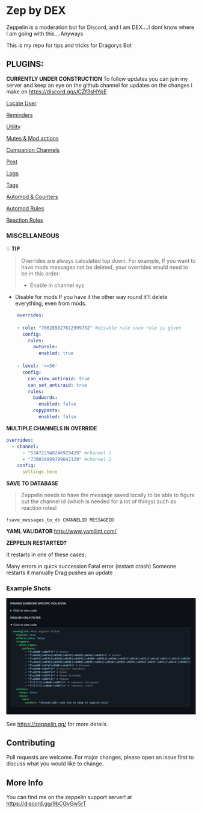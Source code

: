 # Zep by DEX
Zeppelin is a moderation bot for Discord, and I am DEX....I dont know where I am going with this....Anyways

This is my repo for tips and tricks for Dragorys Bot

## PLUGINS:

**CURRENTLY UNDER CONSTRUCTION**
To follow updates you can join my server and keep an eye on the github channel for updates on the changes i make
on https://discord.gg/JCZf3sHYpE

[Locate User](locate.md)

[Reminders](reminder.md)

[Utility](utility.md)

[Mutes & Mod actions](mutes&modactions.md.md)

[Companion Channels](companion_channels.md)

[Post](post.md)

[Logs](logs.md)

[Tags](tags.md)

[Automod & Counters](automod+counters.md)

[Automod Rules](rules.md)

[Reaction Roles](reaction_roles.md)


###  MISCELLANEOUS

💡 **TIP**

>Overrides are always calculated top down. For example,
If you want to have mods messages not be deleted, your overrides would need to be in this order:
>-  Enable in channel xyz
-  Disable for mods
If you have it the other way round it'll delete everything, even from mods.



```yml
    overrides:

    - role: "766285827612999752" #disable rule once role is given
      config:
        rules:
          autorole:
            enabled: true

    - level: '>=50'
      config:
        can_view_antiraid: true
        can_set_antiraid: true
        rules:
          badwords:
            enabled: false
          copypasta:
            enabled: false
```




**MULTIPLE CHANNELS IN OVERRIDE**

```yaml
overrides:
  - channel:
      - "534722948246929429" #channel 1
      - "739034889399042129" #channel 2
    config:
      settings here
```


**SAVE TO DATABASE**

> Zeppelin needs to have the message saved locally to be able to figure out the channel id (which is needed for a lot of things) such as reaction roles!

 `!save_messages_to_db CHANNELID MESSAGEID`



**YAML VALIDATOR**  http://www.yamllint.com/



**ZEPPELIN RESTARTED?**

It restarts in one of these cases:

Many errors in quick succession
Fatal error (instant crash)
Someone restarts it manually
Drag pushes an update



### Example Shots

![Example 1](assets/example1.png)




See https://zeppelin.gg/ for more details.

## Contributing
Pull requests are welcome. For major changes, please open an issue first to discuss what you would like to change.
## More Info

You can find me on the zeppelin support server!
at https://discord.gg/9bCGvGw5rT
